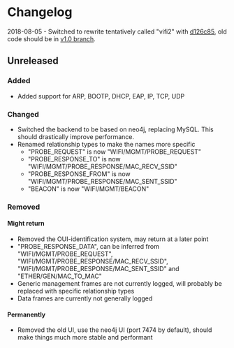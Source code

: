 # Changelog

2018-08-05 - Switched to rewrite tentatively called "vifi2" with [d126c85](https://https://github.com/sundhaug92/vifi/commit/d126c85a562b915219e59926886e689c0468325d), old code should be in [v1.0 branch](https://github.com/sundhaug92/vifi/tree/v1.0).

## Unreleased

### Added

- Added support for ARP, BOOTP, DHCP, EAP, IP, TCP, UDP

### Changed

- Switched the backend to be based on neo4j, replacing MySQL. This should drastically improve performance.
- Renamed relationship types to make the names more specific
  - "PROBE_REQUEST" is now "WIFI/MGMT/PROBE_REQUEST"
  - "PROBE_RESPONSE_TO" is now "WIFI/MGMT/PROBE_RESPONSE/MAC_RECV_SSID"
  - "PROBE_RESPONSE_FROM" is now "WIFI/MGMT/PROBE_RESPONSE/MAC_SENT_SSID"
  - "BEACON" is now "WIFI/MGMT/BEACON"

### Removed

#### Might return

- Removed the OUI-identification system, may return at a later point
- "PROBE_RESPONSE_DATA", can be inferred from "WIFI/MGMT/PROBE_REQUEST", "WIFI/MGMT/PROBE_RESPONSE/MAC_RECV_SSID", "WIFI/MGMT/PROBE_RESPONSE/MAC_SENT_SSID" and "ETHER/GEN/MAC_TO_MAC"
- Generic management frames are not currently logged, will probably be replaced with specific relationship types
- Data frames are currently not generally logged

#### Permanently

- Removed the old UI, use the neo4j UI (port 7474 by default), should make things much more stable and performant